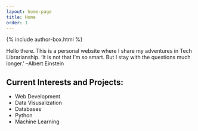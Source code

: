 ```yaml
---
layout: home-page
title: Home
order: 1
---
```

{% include author-box.html %}

Hello there. This is a personal website where I share my adventures in Tech Librarianship. 
‘It is not that I’m so smart. But I stay with the questions much longer.’ –Albert Einstein

## Current Interests and Projects:

- Web Development
- Data Visusalization
- Databases
- Python
- Machine Learning

